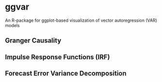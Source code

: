 # ggvar
An R-package for ggplot-based visualization of vector autoregression (VAR) models

## Granger Causality


## Impulse Response Functions (IRF)


## Forecast Error Variance Decomposition
